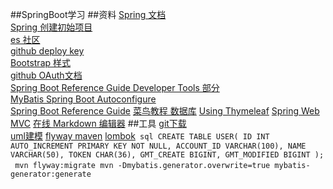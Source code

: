 ##SpringBoot学习
##资料
[Spring 文档](https://spring.io/guides)  
[Spring 创建初始项目](https://spring.io/guides/gs/serving-web-content/)  
[es 社区](https://elasticsearch.cn/explore)  
[github deploy key](https://developer.github.com/v3/guides/managing-deploy-keys/#deploy-keys)  
[Bootstrap 样式](https://v3.bootcss.com/getting-started/)  
[github OAuth文档](https://developer.github.com/apps/building-oauth-apps/creating-an-oauth-app/)  
[Spring Boot Reference Guide Developer Tools 部分](https://docs.spring.io/spring-boot/docs/2.0.0.RC1/reference/htmlsingle/#using-boot-devtools)  
[MyBatis Spring Boot Autoconfigure](www.mybatis.org/spring-boot-starter/mybatis-spring-boot-autoconfigure/index.html)  
[Spring Boot Reference Guide](https://docs.spring.io/spring-boot/docs/2.0.0.RC1/reference/htmlsingle/#boot-features-embedded-database-support)
[菜鸟教程 数据库](https://www.runoob.com/mysql/mysql-insert-query.html)
[Using Thymeleaf](https://www.thymeleaf.org/doc/tutorials/3.0/usingthymeleaf.html#setting-attribute-values)
[Spring Web MVC](https://docs.spring.io/spring/docs/5.0.3.RELEASE/spring-framework-reference/web.html#mvc-handlermapping-interceptor)
[在线 Markdown 编辑器](http://editor.md.ipandao.com/)
##工具
[git下载](https://git-scm.com/download)  
[uml建模](https://www.visual-paradigm.com/cn/)
[flyway maven](https://flywaydb.org/getstarted/firststeps/maven)
[lombok](https://www.projectlombok.org/)
​```
sql
CREATE TABLE USER(
    ID INT AUTO_INCREMENT PRIMARY KEY NOT NULL,
    ACCOUNT_ID VARCHAR(100),
    NAME VARCHAR(50),
    TOKEN CHAR(36),
    GMT_CREATE BIGINT,
    GMT_MODIFIED BIGINT
);
​```
​```
mvn flyway:migrate
mvn -Dmybatis.generator.overwrite=true mybatis-generator:generate
​```